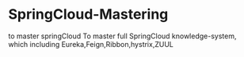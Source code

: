 # SpringCloud-Mastering
to master springCloud
To master full SpringCloud knowledge-system, which including Eureka,Feign,Ribbon,hystrix,ZUUL

